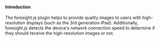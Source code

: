 #### Introduction
The foresight.js plugin helps to provide quality images to users with high-resolution displays (such as the 3rd generation iPad). 
Additionally, foresight.js detects the device's network connection speed to determine if they should receive the high-resolution 
images or not.